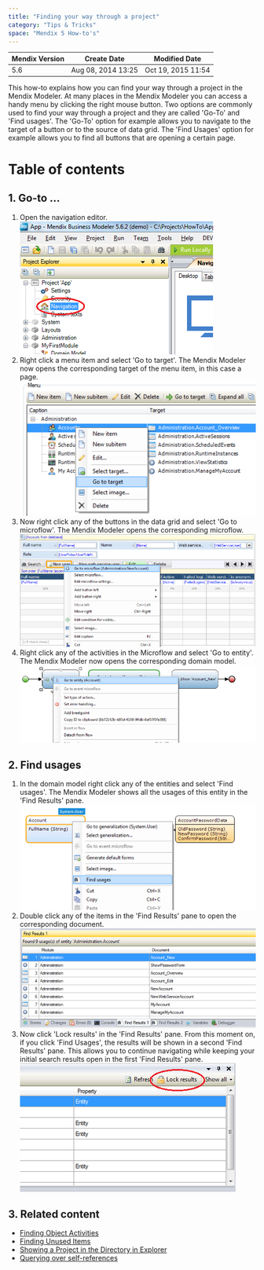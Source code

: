 ```yaml
---
title: "Finding your way through a project"
category: "Tips & Tricks"
space: "Mendix 5 How-to's"
---
```

<table><thead><tr><th class="confluenceTh">Mendix Version</th><th class="confluenceTh">Create Date</th><th colspan="1" class="confluenceTh">Modified Date</th></tr></thead><tbody><tr><td class="confluenceTd">5.6</td><td class="confluenceTd">Aug 08, 2014 13:25</td><td colspan="1" class="confluenceTd">Oct 19, 2015 11:54</td></tr></tbody></table>



This how-to explains how you can find your way through a project in the Mendix Modeler. At many places in the Mendix Modeler you can access a handy menu by clicking the right mouse button. Two options are commonly used to find your way through a project and they are called 'Go-To' and 'Find usages'. The 'Go-To' option for example allows you to navigate to the target of a button or to the source of data grid. The 'Find Usages' option for example allows you to find all buttons that are opening a certain page.

# Table of contents

## 1\. Go-to ...

1.  Open the navigation editor.
    ![](attachments/2949131/3080403.png)
2.  Right click a menu item and select 'Go to target'. The Mendix Modeler now opens the corresponding target of the menu item, in this case a page.
    ![](attachments/2949131/3080404.png)
3.  Now right click any of the buttons in the data grid and select 'Go to microflow'. The Mendix Modeler opens the corresponding microflow.
    ![](attachments/2949131/3080405.png)
4.  Right click any of the activities in the Microflow and select 'Go to entity'. The Mendix Modeler now opens the corresponding domain model.
    ![](attachments/2949131/3080406.png)

## 2\. Find usages

1.  In the domain model right click any of the entities and select 'Find usages'. The Mendix Modeler shows all the usages of this entity in the 'Find Results' pane.
    ![](attachments/2949131/3080407.png)
2.  Double click any of the items in the 'Find Results' pane to open the corresponding document.
    ![](attachments/2949131/3080408.png)
3.  Now click 'Lock results' in the 'Find Results' pane. From this moment on, if you click 'Find Usages', the results will be shown in a second 'Find Results' pane. This allows you to continue navigating while keeping your initial search results open in the first 'Find Results' pane.
    ![](attachments/2949131/3080409.png)

## 3\. Related content

*   [Finding Object Activities](finding-object-activities)
*   [Finding Unused Items](finding-unused-items)
*   [Showing a Project in the Directory in Explorer](showing-a-project-in-the-directory-in-explorer)
*   [Querying over self-references](querying-over-self-references)
